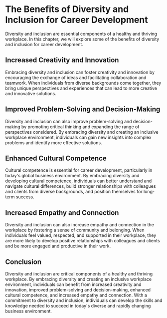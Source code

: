 The Benefits of Diversity and Inclusion for Career Development
=================================================================================================================================

Diversity and inclusion are essential components of a healthy and thriving workplace. In this chapter, we will explore some of the benefits of diversity and inclusion for career development.

Increased Creativity and Innovation
-----------------------------------

Embracing diversity and inclusion can foster creativity and innovation by encouraging the exchange of ideas and facilitating collaboration and teamwork. When individuals from diverse backgrounds come together, they bring unique perspectives and experiences that can lead to more creative and innovative solutions.

Improved Problem-Solving and Decision-Making
--------------------------------------------

Diversity and inclusion can also improve problem-solving and decision-making by promoting critical thinking and expanding the range of perspectives considered. By embracing diversity and creating an inclusive workplace environment, individuals can gain new insights into complex problems and identify more effective solutions.

Enhanced Cultural Competence
----------------------------

Cultural competence is essential for career development, particularly in today's global business environment. By embracing diversity and developing cultural competence, individuals can better understand and navigate cultural differences, build stronger relationships with colleagues and clients from diverse backgrounds, and position themselves for long-term success.

Increased Empathy and Connection
--------------------------------

Diversity and inclusion can also increase empathy and connection in the workplace by fostering a sense of community and belonging. When individuals feel valued, respected, and supported in their workplace, they are more likely to develop positive relationships with colleagues and clients and be more engaged and productive in their work.

Conclusion
----------

Diversity and inclusion are critical components of a healthy and thriving workplace. By embracing diversity and creating an inclusive workplace environment, individuals can benefit from increased creativity and innovation, improved problem-solving and decision-making, enhanced cultural competence, and increased empathy and connection. With a commitment to diversity and inclusion, individuals can develop the skills and knowledge needed to succeed in today's diverse and rapidly changing business environment.
